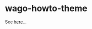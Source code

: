 # wago-howto-theme

See [here](https://pages.svgithub01001.wago.local/education/wago_howto_theme/)...
